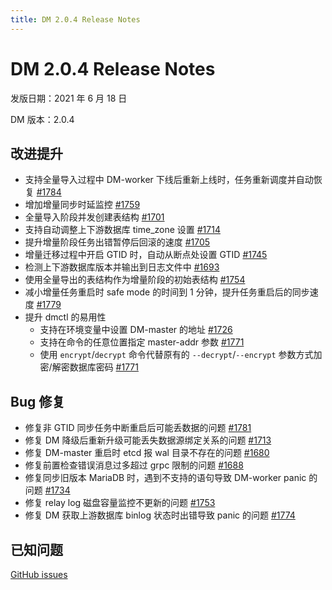 ```yaml
---
title: DM 2.0.4 Release Notes
---
```


# DM 2.0.4 Release Notes

发版日期：2021 年 6 月 18 日

DM 版本：2.0.4

## 改进提升

- 支持全量导入过程中 DM-worker 下线后重新上线时，任务重新调度并自动恢复 [#1784](https://github.com/pingcap/dm/pull/1784)
- 增加增量同步时延监控 [#1759](https://github.com/pingcap/dm/pull/1759)
- 全量导入阶段并发创建表结构 [#1701](https://github.com/pingcap/dm/pull/1701)
- 支持自动调整上下游数据库 time_zone 设置 [#1714](https://github.com/pingcap/dm/pull/1714)
- 提升增量阶段任务出错暂停后回滚的速度 [#1705](https://github.com/pingcap/dm/pull/1705)
- 增量迁移过程中开启 GTID 时，自动从断点处设置 GTID [#1745](https://github.com/pingcap/dm/pull/1745)
- 检测上下游数据库版本并输出到日志文件中 [#1693](https://github.com/pingcap/dm/pull/1693)
- 使用全量导出的表结构作为增量阶段的初始表结构 [#1754](https://github.com/pingcap/dm/pull/1754)
- 减小增量任务重启时 safe mode 的时间到 1 分钟，提升任务重启后的同步速度 [#1779](https://github.com/pingcap/dm/pull/1779)
- 提升 dmctl 的易用性
    - 支持在环境变量中设置 DM-master 的地址 [#1726](https://github.com/pingcap/dm/pull/1726)
    - 支持在命令的任意位置指定 master-addr 参数 [#1771](https://github.com/pingcap/dm/pull/1771)
    - 使用 `encrypt`/`decrypt` 命令代替原有的 `--decrypt`/`--encrypt` 参数方式加密/解密数据库密码 [#1771](https://github.com/pingcap/dm/pull/1771)

## Bug 修复

- 修复非 GTID 同步任务中断重启后可能丢数据的问题 [#1781](https://github.com/pingcap/dm/pull/1781)
- 修复 DM 降级后重新升级可能丢失数据源绑定关系的问题 [#1713](https://github.com/pingcap/dm/pull/1713)
- 修复 DM-master 重启时 etcd 报 wal 目录不存在的问题 [#1680](https://github.com/pingcap/dm/pull/1680)
- 修复前置检查错误消息过多超过 grpc 限制的问题 [#1688](https://github.com/pingcap/dm/pull/1688)
- 修复同步旧版本 MariaDB 时，遇到不支持的语句导致 DM-worker panic 的问题 [#1734](https://github.com/pingcap/dm/pull/1734)
- 修复 relay log 磁盘容量监控不更新的问题 [#1753](https://github.com/pingcap/dm/pull/1753)
- 修复 DM 获取上游数据库 binlog 状态时出错导致 panic 的问题 [#1774](https://github.com/pingcap/dm/pull/1774)

## 已知问题

[GitHub issues](https://github.com/pingcap/dm/issues?q=is%3Aissue+label%3Aaffected-v2.0.4)
